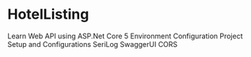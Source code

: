 # HotelListing
Learn Web API using ASP.Net Core 5
Environment Configuration
Project Setup and Configurations
SeriLog
SwaggerUI
CORS
